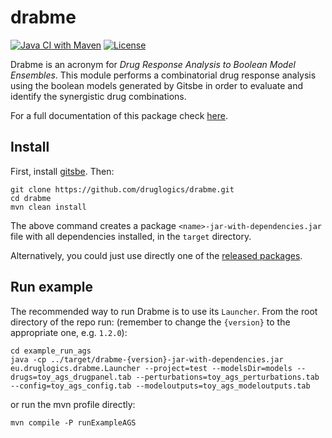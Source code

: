 # drabme

<!-- badges: start -->
[![Java CI with Maven](https://github.com/druglogics/drabme/workflows/Java%20CI%20with%20Maven/badge.svg)](https://github.com/druglogics/drabme/actions)
[![License](https://img.shields.io/github/license/druglogics/drabme)](https://github.com/druglogics/drabme/blob/master/LICENSE)
<!-- badges: end -->

Drabme is an acronym for *Drug Response Analysis to Boolean Model Ensembles*. 
This module performs a combinatorial drug response analysis using the boolean models generated by Gitsbe in order to evaluate and identify the synergistic drug combinations.

For a full documentation of this package check [here](https://druglogics.github.io/druglogics-doc/drabme.html).

## Install

First, install [gitsbe](https://github.com/druglogics/gitsbe).
Then:
```
git clone https://github.com/druglogics/drabme.git
cd drabme
mvn clean install
```

The above command creates a package `<name>-jar-with-dependencies.jar` file with all dependencies installed, in the `target` directory.

Alternatively, you could just use directly one of the [released packages](https://github.com/druglogics/drabme/packages/).

## Run example

The recommended way to run Drabme is to use its `Launcher`.
From the root directory of the repo run: (remember to change the `{version}` to the 
appropriate one, e.g. `1.2.0`):

```
cd example_run_ags
java -cp ../target/drabme-{version}-jar-with-dependencies.jar eu.druglogics.drabme.Launcher --project=test --modelsDir=models --drugs=toy_ags_drugpanel.tab --perturbations=toy_ags_perturbations.tab --config=toy_ags_config.tab --modeloutputs=toy_ags_modeloutputs.tab
```

or run the mvn profile directly:
```
mvn compile -P runExampleAGS
```
